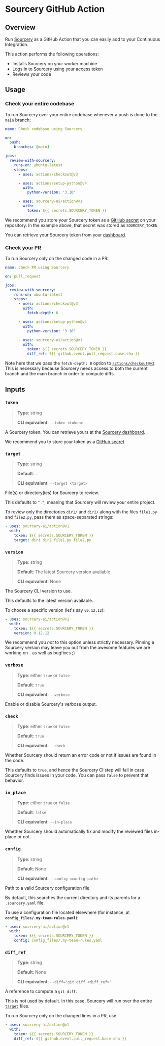 # Sourcery GitHub Action

## Overview

Run [Sourcery](https://sourcery.ai/) as a GitHub Action that you can easily add to your
Continuous Integration.

This action performs the following operations:

* Installs Sourcery on your worker machine
* Logs in to Sourcery using your access token
* Reviews your code

## Usage

### Check your entire codebase

To run Sourcery over your entire codebase whenever a push is done to the `main` branch:

```yaml
name: Check codebase using Sourcery

on:
  push:
    branches: [main]

jobs:
  review-with-sourcery:
    runs-on: ubuntu-latest
    steps:
      - uses: actions/checkout@v3

      - uses: actions/setup-python@v4
        with:
          python-version: '3.10'

      - uses: sourcery-ai/action@v1
        with:
          token: ${{ secrets.SOURCERY_TOKEN }}
```

We recommend you store your Sourcery token as a
[GitHub secret](https://docs.github.com/en/actions/security-guides/encrypted-secrets) on
your repository. In the example above, that secret was stored as `SOURCERY_TOKEN`.

You can retrieve your Sourcery token from your
[dashboard](https://sourcery.ai/dashboard/profile).

### Check your PR

To run Sourcery only on the changed code in a PR:

```yaml
name: Check PR using Sourcery

on: pull_request

jobs:
  review-with-sourcery:
    runs-on: ubuntu-latest
    steps:
      - uses: actions/checkout@v3
        with:
          fetch-depth: 0

      - uses: actions/setup-python@v4
        with:
          python-version: '3.10'

      - uses: sourcery-ai/action@v1
        with:
          token: ${{ secrets.SOURCERY_TOKEN }}
          diff_ref: ${{ github.event.pull_request.base.sha }}
```

Note here that we pass the `fetch-depth: 0` option to
[`actions/checkout@v3`](https://github.com/actions/checkout). This is necessary because
Sourcery needs access to both the current branch and the main branch in order to compute
diffs.

## Inputs

### `token`

> **Type**: string
>
> **CLI equivalent**: `--token <token>`

A Sourcery token. You can retrieve yours at the
[Sourcery dashboard](https://sourcery.ai/dashboard/profile).

We recommend you to store your token as a
[GitHub secret](https://docs.github.com/en/actions/security-guides/encrypted-secrets).

### `target`

> **Type**: string
>
> **Default**: `.`
>
> **CLI equivalent**: `--target <target>`

File(s) or directory(ies) for Sourcery to review.

This defaults to `"."`, meaning that Sourcery will review your entire project.

To review only the directories `dir1/` and `dir2/` along with the files `file1.py` and
`file2.py`, pass them as space-separated strings:

```yaml
- uses: sourcery-ai/action@v1
  with:
    token: ${{ secrets.SOURCERY_TOKEN }}
    target: dir1 dir2 file1.py file2.py
```

### `version`

> **Type**: string
>
> **Default**: The latest Sourcery version available
>
> **CLI equivalent**: None

The Sourcery CLI version to use.

This defaults to the latest version available.

To choose a specific version (let's say `v0.12.12`):

```yaml
- uses: sourcery-ai/action@v1
  with:
    token: ${{ secrets.SOURCERY_TOKEN }}
    version: 0.12.12
```

We recommend you _not_ to this option unless strictly necessary. Pinning a Sourcery
version may leave you out from the awesome features we are working on - as well as
bugfixes ;)

### `verbose`

> **Type**: either `true` or `false`
>
> **Default**: `true`
>
> **CLI equivalent**: `--verbose`

Enable or disable Sourcery's verbose output.

### `check`

> **Type**: either `true` or `false`
>
> **Default**: `true`
>
> **CLI equivalent**: `--check`

Whether Sourcery should return an error code or not if issues are found in the code.

This defaults to `true`, and hence the Sourcery CI step will fail in case Sourcery finds
issues in your code. You can pass `false` to prevent that behavior.

### `in_place`

> **Type**: either `true` or `false`
>
> **Default**: `false`
>
> **CLI equivalent**: `--in-place`

Whether Sourcery should automatically fix and modify the reviewed files in-place or not.

### `config`

> **Type**: string
>
> **Default**: None
>
> **CLI equivalent**: `--config <config-path>`

Path to a valid Sourcery configuration file.

By default, this searches the current directory and its parents for a `.sourcery.yaml`
file.

To use a configuration file located elsewhere (for instance, at
**`config_files/.my-team-rules.yaml`**):

```yaml
- uses: sourcery-ai/action@v1
  with:
    token: ${{ secrets.SOURCERY_TOKEN }}
    config: config_files/.my-team-rules.yaml
```

### `diff_ref`

> **Type**: string
>
> **Default**: None
>
> **CLI equivalent**: `--diff="git diff <diff_ref>"`

A reference to compute a `git diff`.

This is not used by default. In this case, Sourcery will run over the entire
[`target`](#target) files.

To run Sourcery only on the changed lines in a PR, use:

```yaml
- uses: sourcery-ai/action@v1
  with:
    token: ${{ secrets.SOURCERY_TOKEN }}
    diff_ref: ${{ github.event.pull_request.base.sha }}
```
